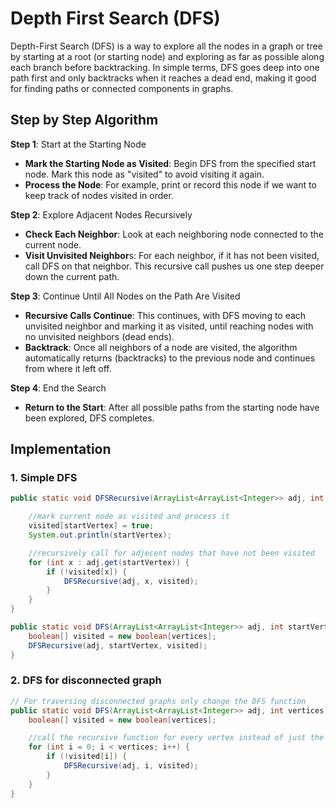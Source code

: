 # Depth First Search (DFS)

Depth-First Search (DFS) is a way to explore all the nodes in a graph or tree by starting at a root (or starting node) and exploring as far as possible along each branch before backtracking. In simple terms, DFS goes deep into one path first and only backtracks when it reaches a dead end, making it good for finding paths or connected components in graphs.

## Step by Step Algorithm

**Step 1**: Start at the Starting Node

- **Mark the Starting Node as Visited**: Begin DFS from the specified start node. Mark this node as "visited" to avoid visiting it again.
- **Process the Node**: For example, print or record this node if we want to keep track of nodes visited in order.

**Step 2**: Explore Adjacent Nodes Recursively

- **Check Each Neighbor**: Look at each neighboring node connected to the current node.
- **Visit Unvisited Neighbor**s: For each neighbor, if it has not been visited, call DFS on that neighbor. This recursive call pushes us one step deeper down the current path.

**Step 3**: Continue Until All Nodes on the Path Are Visited

- **Recursive Calls Continue**: This continues, with DFS moving to each unvisited neighbor and marking it as visited, until reaching nodes with no unvisited neighbors (dead ends).
- **Backtrack**: Once all neighbors of a node are visited, the algorithm automatically returns (backtracks) to the previous node and continues from where it left off.

**Step 4**: End the Search

- **Return to the Start**: After all possible paths from the starting node have been explored, DFS completes.

## Implementation

### 1. Simple DFS

```java
public static void DFSRecursive(ArrayList<ArrayList<Integer>> adj, int startVertex, boolean[] visited) {

    //mark current node as visited and process it
    visited[startVertex] = true;
    System.out.println(startVertex);

    //recursively call for adjecent nodes that have not been visited
    for (int x : adj.get(startVertex)) {
        if (!visited[x]) {
            DFSRecursive(adj, x, visited);
        }
    }
}

public static void DFS(ArrayList<ArrayList<Integer>> adj, int startVertex, int vertices) {
    boolean[] visited = new boolean[vertices];
    DFSRecursive(adj, startVertex, visited);
}
```

### 2. DFS for disconnected graph

```java
// For traversing disconnected graphs only change the DFS function
public static void DFS(ArrayList<ArrayList<Integer>> adj, int vertices) {
    boolean[] visited = new boolean[vertices];

    //call the recursive function for every vertex instead of just the start vertex
    for (int i = 0; i < vertices; i++) {
        if (!visited[i]) {
            DFSRecursive(adj, i, visited);
        }
    }
}
```
